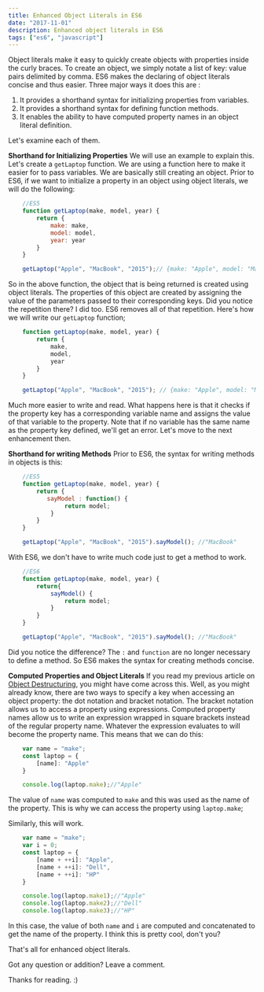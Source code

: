 ```yaml
---
title: Enhanced Object Literals in ES6
date: "2017-11-01"
description: Enhanced object literals in ES6
tags: ["es6", "javascript"]
---
```


Object literals make it easy to quickly create objects with properties inside the curly braces. To create an object, we simply notate a list of key: value pairs delimited by comma. ES6 makes the declaring of object literals concise and thus easier. Three major ways it does this are :

1. It provides a shorthand syntax for initializing properties from variables.
2. It provides a shorthand syntax for defining function methods. 
3. It  enables the ability to have computed property names in an object literal definition.

Let's examine each of them.

<b>Shorthand for Initializing Properties</b>
We will use an example to explain this. Let's create a `getLaptop` function. We are using a function here to make it easier for to pass variables. We are basically still creating an object. Prior to ES6, if we want to initialize a property in an object using object literals, we will do the following:

```Javascript
    //ES5
    function getLaptop(make, model, year) {
        return {
            make: make,
            model: model,
            year: year
        }
    }

    getLaptop("Apple", "MacBook", "2015");// {make: "Apple", model: "MacBook", year: "2015"}
```
So in the above function, the object that is being returned is created using object literals. The properties of this object are created by assigning the value of the parameters passed to their corresponding keys. Did you notice the repetition there? I did too. ES6 removes all of that repetition. Here's how we will write our `getLaptop` function;


```Javascript
    function getLaptop(make, model, year) {
        return {
            make,
            model,
            year
        }
    }

    getLaptop("Apple", "MacBook", "2015"); // {make: "Apple", model: "MacBook", year: "2015"}
```
Much more easier to write and read. What happens here is that it checks if the property key has a corresponding variable name and assigns the value of that variable to the property. Note that if no variable has the same name as the property key defined, we'll get an error. Let's move to the next enhancement then.

<b>Shorthand for writing Methods</b>
Prior to ES6, the syntax for writing methods in objects is this: 


```Javascript
    //ES5
    function getLaptop(make, model, year) {
        return {
           sayModel : function() {
                return model;
            }
        }
    }

    getLaptop("Apple", "MacBook", "2015").sayModel(); //"MacBook"
```
With ES6, we don't have to write much code just to get a method to work.

```Javascript
    //ES6
    function getLaptop(make, model, year) {
        return{
            sayModel() {
                return model;
            }
        }
    }

    getLaptop("Apple", "MacBook", "2015").sayModel(); //"MacBook"
```
Did you notice the difference? The `:` and `function` are no longer necessary to define a method. So ES6 makes the syntax for creating methods concise.

<b>Computed Properties and Object Literals</b>
If you read my previous article on [Object Destructuring](https://dev.to/sarah_chima/object-destructuring-in-es6-3fm), you might have come across this. Well, as you might already know, there are two ways to specify a key when accessing an object property: the dot notation and bracket notation. The bracket notation allows us to access a property using expressions. Computed property names allow us to write an expression wrapped in square brackets instead of the regular property name. Whatever the expression evaluates to will become the property name. This means that we can do  this:

```Javascript
    var name = "make";
    const laptop = {
        [name]: "Apple"
    }

    console.log(laptop.make);//"Apple"
```
The value of `name` was computed to `make` and this was used as the name of the property. This is why we can access the property using `laptop.make`;

Similarly, this will work.

```Javascript
    var name = "make";
    var i = 0;
    const laptop = {
        [name + ++i]: "Apple",
        [name + ++i]: "Dell",
        [name + ++i]: "HP"
    }

    console.log(laptop.make1);//"Apple"
    console.log(laptop.make2);//"Dell"
    console.log(laptop.make3);//"HP"
```
In this case, the value of both `name` and `i` are computed and concatenated to get the name of the property. I think this is pretty cool, don't you?

That's all for enhanced object literals.

Got any question or addition? Leave a comment.

Thanks for reading. :)
